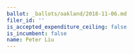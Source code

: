 ```yaml
---
ballot: _ballots/oakland/2018-11-06.md
filer_id: ''
is_accepted_expenditure_ceiling: false
is_incumbent: false
name: Peter Liu
---
```


